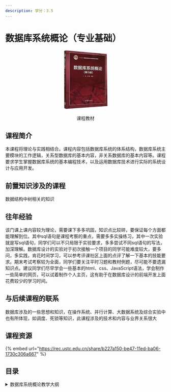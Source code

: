 ```yaml
---
description: 学分：3.5
---
```


# 数据库系统概论（专业基础）

<div align="center">

<figure><img src="../../.gitbook/assets/image (16) (1).png" alt=""><figcaption><p>课程教材</p></figcaption></figure>

</div>

## 课程简介

本课程将理论与实践相结合。课程内容包括数据库系统的体系结构，数据库系统主要模块的工作逻辑，关系型数据库的基本内容，非关系数据库的基本内容等。课程要求学生掌握数据库系统的基本编程技术，以及运用数据库技术进行实际的系统设计与应用开发。

## 前置知识涉及的课程

数据结构中树相关的知识

## 往年经验

该门课上课内容较为理论，需要课下多多巩固，知识点比较碎，要保证每个方面都能理解到位。其中sql语句是课程考察的重点，需要多多实操练习，其中一次实验就是写sql语句，同学们可以不只局限于实验要求，多多尝试不同sql语句的写法，加深理解。数据库设计的实验对于初次接触一个项目的同学可能难度较大，要多问，多实践，肯花时间学习，可以参考评课社区上面的点评了解一下基本的技能要求。期末考试考察较为全面，同学们要关注平时习题和教材例题，尽可能不要遗漏知识点。建议同学们尽早学会一些基本的html、css、JavaScript语法，学会制作一些简单的网页，可以试着制作个人主页，这有助于在数据库设计的前端开发上面花费较少的学习时间。

## 与后续课程的联系

数据库涉及的一些思想和知识，在操作系统、并行计算、大数据系统及综合实验中也有所体现，如调度、死锁等知识，此课程涉及的技术和内容与业界关系很大

## 课程资源

{% embed url="https://rec.ustc.edu.cn/share/b227a150-be47-11ed-ba06-1730c306a667" %}

## 目录

<details>

<summary>数据库系统概论教学大纲</summary>

关系数据库

关系数据库标准语言SQL

数据库安全性

数据库完整性

关系数据理论

数据库设计

数据库编程

关系查询处理和查询优化

</details>

